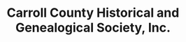---
layout: repo
title: "Carroll County Historical and Genealogical Society, Inc."
id: 1091
permalink: repos/1091/
---